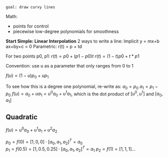 	goal: draw curvy lines
Math:
- points for control
- piecewise low-degree polynomials for smoothness

**Start Simple: Linear Interpolation**
	2 ways to write a line:
Implicit
	y = mx+b
	ax+by+c = 0
Parametric:
	r(t) = p + td

For two points p0, p1:
	$r(t) = p0 + (p1-p0)t$
	$r(t) = (1-t)p0 + t*p1$

Convention: use u as a parameter that only ranges from 0 to 1

$f(u) = (1-u)p_0+up_1$ 

To see how this is a degree one polynomial, re-write as:
	$a_0 = p_0$
	$a_1 = p_1 - p_0$
$f(u) = a_0 + ua_1 = u^0a_0 + u^1a_1$, which is the dot product of $[u^0,u^1]$ and $[a_0,a_1]$ 

## Quadratic

$f(u) = u^0a_0+u^1a_1+u^2a_2$

$p_0 = f(0) = [1, 0, 0] \cdot [a_0, a_1, a_2]^T = a_0$  
$p_1 = f(0.5) = [1, 0.5, 0.25] \cdot [a_0, a_1, a_2]^T = a_1$ 
$p_2 = f(1) = [1, 1, 1] ...$

